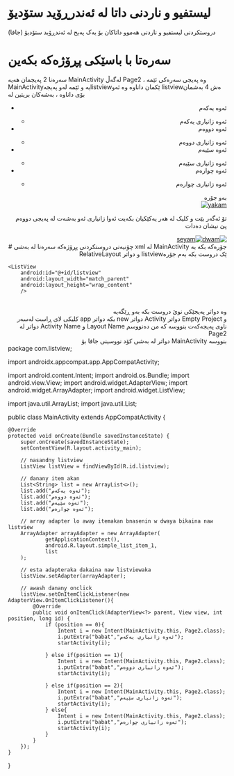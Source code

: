 # لیستفیو و ناردنی داتا لە ئەندرڕۆید ستۆدیۆ
دروستکردنی لیستفیو و ناردنی هەموو داتاکان بۆ یەک پەیج لە ئەندڕۆید ستۆدیۆ (جافا)

# سەرەتا با باسێکی پڕۆژەکە بکەین
سەرەتا 2 پەیجمان هەیە MainActivity لەگەڵ Page2 ، وە پەیجی سەرەکی ئێمە MainActivityیە و ئێمە لەو پەیجەlistviewێکمان داناوە وە ئەو listviewەش 4 بەشمان بۆی داناوە ، بەشەکان بریتین لە

<div align="right">

<ul>
  <li>ئەوە یەکەم</li>
    <ul>
       <li>ئەوە زانیاری یەکەم</li>
    </ul>
  
  <li>ئەوە دووەم</li>
    <ul>
       <li>ئەوە زانیاری دووەم</li>
    </ul>
  
  <li>ئەوە سێیەم</li>
    <ul>
       <li>ئەوە زانیاری سێیەم</li>
    </ul>
  
  <li>ئەوە چوارەم</li>
    <ul>
       <li>ئەوە زانیاری چوارەم</li>
    </ul>
</ul>
  

بەو جۆرە
<br>
<a href="https://imgbb.com/">
  <img src="https://i.ibb.co/x3JDYZC/yakam.png" alt="yakam" border="0">
</a>

تۆ ئەگەر بێت و کلیک لە هەر یەکێکیان بکەیت ئەوا زانیاری ئەو بەشەت لە پەیجی دووەم پێ نیشان دەدات
<br>
  
 <div style="display:flex;" align="right" dir="rtl">
   <a href="https://imgbb.com/"><img src="https://i.ibb.co/pP0X5VY/dwam.png" alt="dwam" border="0"></a>
   <a href="https://imgbb.com/"><img src="https://i.ibb.co/8zjyyJC/dwamm.png" alt="seyam" border="0"></a>
   </div
واتا ئەوە نیە بۆ هەر یەکێک لەو بەشەنا پەیجێکی ترمان دروست کردبێ ، هەمووی ئەچێتەوە ناو یەک پەیج کە کاتێ کلیکی لێ ئەکەیت
  
   <br>
   # چۆنیەتی دروستکردنی پڕۆژەکە
  سەرەتا لە بەشی xml لە MainActivity جۆرەکە بکە بە RelativeLayout و دواتر listviewێک دروست بکە بەم جۆرە
   <br>
    
 <div align="left" dir="ltr">
   <?xml version="1.0" encoding="utf-8"?>
<RelativeLayout xmlns:android="http://schemas.android.com/apk/res/android"
    xmlns:app="http://schemas.android.com/apk/res-auto"
    xmlns:tools="http://schemas.android.com/tools"
    android:layout_width="match_parent"
    android:layout_height="match_parent"
    tools:context=".MainActivity">

    <ListView
        android:id="@+id/listview"
        android:layout_width="match_parent"
        android:layout_height="wrap_content" 
        />

</RelativeLayout>
   </div>
  <br>
   وە دواتر پەیجێکی نوێ دروست بکە بەو ڕێگەیە
  <br>
   کلیکی لای ڕاست لەسەر app بکە دواتر new دواتر Activity دواتر Empty Project و دواتر لە Activity Name و Layout Name ناوی پەیجەکەت بنووسە کە من دەنووسم Page2
   <br>
   دواتر لە بەشی کۆد نووسینی جافا بۆ MainActivity بنووسە
   <div align="left" dir="ltr">
     package com.listview;

import androidx.appcompat.app.AppCompatActivity;

import android.content.Intent;
import android.os.Bundle;
import android.view.View;
import android.widget.AdapterView;
import android.widget.ArrayAdapter;
import android.widget.ListView;

import java.util.ArrayList;
import java.util.List;

public class MainActivity extends AppCompatActivity {

    @Override
    protected void onCreate(Bundle savedInstanceState) {
        super.onCreate(savedInstanceState);
        setContentView(R.layout.activity_main);

        // nasandny listview
        ListView listView = findViewById(R.id.listview);

        // danany item akan
        List<String> list = new ArrayList<>();
        list.add("ئەوە یەکەم");
        list.add("ئەوە دووەم");
        list.add("ئەوە سێیەم");
        list.add("ئەوە چوارەم");

        // array adapter lo away itemakan bnasenin w dwaya bikaina naw listview
        ArrayAdapter arrayAdapter = new ArrayAdapter(
                getApplicationContext(),
                android.R.layout.simple_list_item_1,
                list
        );

        // esta adapteraka dakaina naw listviewaka
        listView.setAdapter(arrayAdapter);

        // awash danany onclick
        listView.setOnItemClickListener(new AdapterView.OnItemClickListener(){
            @Override
            public void onItemClick(AdapterView<?> parent, View view, int position, long id) {
                if (position == 0){
                    Intent i = new Intent(MainActivity.this, Page2.class);
                    i.putExtra("babat","ئەوە زانیاری یەکەم");
                    startActivity(i);

                } else if(position == 1){
                    Intent i = new Intent(MainActivity.this, Page2.class);
                    i.putExtra("babat","ئەوە زانیاری دووەم");
                    startActivity(i);

                } else if(position == 2){
                    Intent i = new Intent(MainActivity.this, Page2.class);
                    i.putExtra("babat","ئەوە زانیاری سێیەم");
                    startActivity(i);
                } else{
                    Intent i = new Intent(MainActivity.this, Page2.class);
                    i.putExtra("babat","ئەوە زانیاری چوارەم");
                    startActivity(i);
                }
            }
        });
    }
}
     </dir>
  </div>
